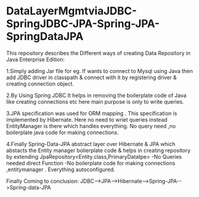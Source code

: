 # DataLayerMgmtviaJDBC-SpringJDBC-JPA-Spring-JPA-SpringDataJPA
This repository describes the Different ways of creating Data Repository in Java Enterprise Edition:

1.Simply adding Jar file 
for eg. If wants to connect to Mysql using Java then add JDBC driver in classpath & connect with it by registering driver & creating connection object.

2.By Using Spring JDBC 
It helps in removing the boilerplate code of Java like creating connections etc here main purpose is only to write queries.

3.JPA specification was used for ORM mapping . This specification is implemented by Hibernate.
Here no need to wriet queries instead EntityManager is there which handles everything.
No query need ,no boilerplate java code for making connections.

4.Finally Spring-Data-JPA abstract layer over Hibernate & JPA which abstacts the Entity manager bolierplate code & helps in creating repository by extending JpaRepository<Entity.class,PrimaryDatatpe>
-No Queries needed direct Function
-No boilerplate code for making connections ,entitymanager . 
Everything autoconfigured.

Finally Coming to conclusion:
JDBC-->JPA-->Hibernate-->Spring-JPA-->Spring-data-JPA
